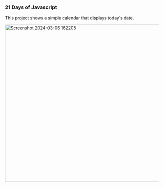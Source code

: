 ### 21 Days of Javascript

This project shows a simple calendar that displays today's date.

<img width="515" alt="Screenshot 2024-03-06 162205" src="https://github.com/NikolaVekic/21-days-of-javascript/assets/55920607/0e50183e-bffc-40e8-b86c-cc2d497e2f8b">

